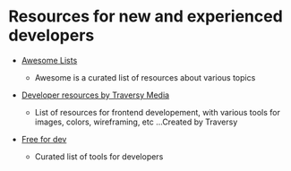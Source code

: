 # Resources for new and experienced developers

- [Awesome Lists](https://github.com/sindresorhus/awesome)
    - Awesome is a curated list of resources about various topics

- [Developer resources by Traversy Media](https://gist.github.com/bradtraversy/61171a9b81586f5bc4c0ca1e2beb59ab)
    - List of resources for frontend developement, with various tools for images, colors, wireframing, etc ...Created by Traversy

- [Free for dev](https://free-for.dev/)
    - Curated list of tools for developers
